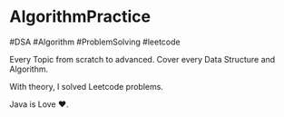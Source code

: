 # AlgorithmPractice
#DSA 
#Algorithm
#ProblemSolving
#leetcode

Every Topic from scratch to advanced.
Cover every Data Structure and Algorithm.

With theory, I solved Leetcode problems.



Java is Love ❤️.

